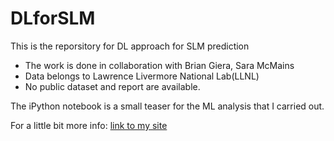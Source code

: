# DLforSLM

This is the reporsitory for DL approach for SLM prediction
* The work is done in collaboration with Brian Giera, Sara McMains
* Data belongs to Lawrence Livermore National Lab(LLNL)
* No public dataset and report are available.

The iPython notebook is a small teaser for the ML analysis that I carried out.   

For a little bit more info:
[link to my site](http://www.letianwang.me/expertise.html)
